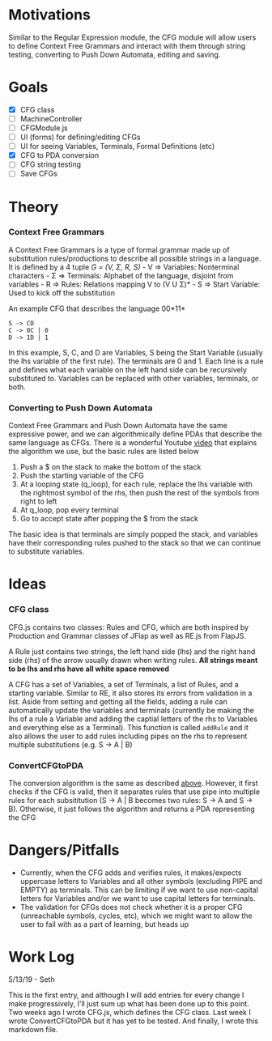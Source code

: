 # Motivations

Similar to the Regular Expression module, the CFG module will allow users to define Context Free Grammars and interact with them through string testing, converting to Push Down Automata, editing and saving.  

# Goals

- [x] CFG class
- [ ] MachineController
- [ ] CFGModule.js
- [ ] UI (forms) for defining/editing CFGs
- [ ] UI for seeing Variables, Terminals, Formal Definitions (etc)
- [x] CFG to PDA conversion
- [ ] CFG string testing
- [ ] Save CFGs

# Theory

### Context Free Grammars

A Context Free Grammars is a type of formal grammar made up of substitution rules/productions to describe all possible strings in a language. It is defined by a 4 tuple <i>G = (V, &#x3a3;, R, S)</i>
        - V => Variables: Nonterminal characters
        - &#x3a3; => Terminals: Alphabet of the language, disjoint from variables
        - R => Rules: Relations mapping V to (V U &#x3a3;)*
        - S => Start Variable: Used to kick off the substitution

An example CFG that describes the language 00\*11\*

    S -> CD
    C -> 0C | 0
    D -> 1D | 1

In this example, S, C, and D are Variables, S being the Start Variable (usually the lhs variable of the first rule). The terminals are 0 and 1. Each line is a rule and defines what each variable on the left hand side can be recursively substituted to. Variables can be replaced with other variables, terminals, or both.  

### Converting to Push Down Automata

Context Free Grammars and Push Down Automata have the same expressive power, and we can algorithmically define PDAs that describe the same language as CFGs. There is a wonderful Youtube [video](https://www.youtube.com/watch?v=xWWRoiPRAi4&amp=&t=748s) that explains the algorithm we use, but the basic rules are listed below

1. Push a $ on the stack to make the bottom of the stack
2. Push the starting variable of the CFG
3. At a looping state (q_loop), for each rule, replace the lhs variable with the rightmost symbol of the rhs, then push the rest of the symbols from right to left
4. At q_loop, pop every terminal
5. Go to accept state after popping the $ from the stack

The basic idea is that terminals are simply popped the stack, and variables have their corresponding rules pushed to the stack so that we can continue to substitute variables.

# Ideas

### CFG class

CFG.js contains two classes: Rules and CFG, which are both inspired by Production and Grammar classes of JFlap as well as RE.js from FlapJS.

A Rule just contains two strings, the left hand side (lhs) and the right hand side (rhs) of the arrow usually drawn when writing rules. **All strings meant to be lhs and rhs have all white space removed**

A CFG has a set of Variables, a set of Terminals, a list of Rules, and a starting variable. Similar to RE, it also stores its errors from validation in a list. Aside from setting and getting all the fields, adding a rule can automatically update the variables and terminals (currently be making the lhs of a rule a Variable and adding the captial letters of the rhs to Variables and everything else as a Terminal). This function is called <code>addRule</code> and it also allows the user to add rules including pipes on the rhs to represent multiple substitutions (e.g. S -> A | B)

### ConvertCFGtoPDA

The conversion algorithm is the same as described [above](#converting-to-push-down-automata). However, it first checks if the CFG is valid, then it separates rules that use pipe into multiple rules for each subsititution (S -> A | B becomes two rules: S -> A and S -> B). Otherwise, it just follows the algorithm and returns a PDA representing the CFG

# Dangers/Pitfalls

- Currently, when the CFG adds and verifies rules, it makes/expects uppercase letters to Variables and all other symbols (excluding PIPE and EMPTY) as terminals. This can be limiting if we want to use non-capital letters for Variables and/or we want to use capital letters for terminals.
- The validation for CFGs does not check whether it is a  proper CFG (unreachable symbols, cycles, etc), which we might want to allow the user to fail with as a part of learning, but heads up


# Work Log

5/13/19 - Seth

This is the first entry, and although I will add entries for every change I make progressively, I'll just sum up what has been done up to this point. Two weeks ago I wrote CFG.js, which defines the CFG class. Last week I wrote ConvertCFGtoPDA but it has yet to be tested. And finally, I wrote this markdown file.
